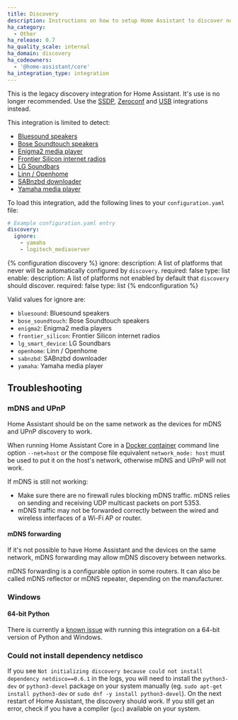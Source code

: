 ```yaml
---
title: Discovery
description: Instructions on how to setup Home Assistant to discover new devices with the Discovery integration.
ha_category:
  - Other
ha_release: 0.7
ha_quality_scale: internal
ha_domain: discovery
ha_codeowners:
  - '@home-assistant/core'
ha_integration_type: integration
---
```


This is the legacy discovery integration for Home Assistant. It's use is no longer recommended. Use the [SSDP](/integrations/ssdp/), [Zeroconf](/integrations/zeroconf/) and [USB](/integrations/usb/) integrations instead.

This integration is limited to detect:

 * [Bluesound speakers](/integrations/bluesound)
 * [Bose Soundtouch speakers](/integrations/soundtouch)
 * [Enigma2 media player](/integrations/enigma2)
 * [Frontier Silicon internet radios](/integrations/frontier_silicon)
 * [LG Soundbars](/integrations/lg_soundbar)
 * [Linn / Openhome](/integrations/openhome)
 * [SABnzbd downloader](/integrations/sabnzbd)
 * [Yamaha media player](/integrations/yamaha)

To load this integration, add the following lines to your `configuration.yaml` file:

```yaml
# Example configuration.yaml entry
discovery:
  ignore:
    - yamaha
    - logitech_mediaserver
```

{% configuration discovery %}
ignore:
  description: A list of platforms that never will be automatically configured by `discovery`.
  required: false
  type: list
enable:
  description: A list of platforms not enabled by default that `discovery` should discover.
  required: false
  type: list
{% endconfiguration %}

Valid values for ignore are:

 * `bluesound`: Bluesound speakers
 * `bose_soundtouch`: Bose Soundtouch speakers
 * `enigma2`: Enigma2 media players
 * `frontier_silicon`: Frontier Silicon internet radios
 * `lg_smart_device`: LG Soundbars
 * `openhome`: Linn / Openhome
 * `sabnzbd`: SABnzbd downloader
 * `yamaha`: Yamaha media player

## Troubleshooting

### mDNS and UPnP

Home Assistant should be on the same network as the devices for mDNS and UPnP discovery to work.

When running Home Assistant Core in a [Docker container](/docs/installation/docker/) command line option `--net=host` or the compose file equivalent `network_mode: host` must be used to put it on the host's network, otherwise mDNS and UPnP will not work.

If mDNS is still not working:
- Make sure there are no firewall rules blocking mDNS traffic. mDNS relies on sending and receiving UDP multicast packets on port 5353.
- mDNS traffic may not be forwarded correctly between the wired and wireless interfaces of a Wi-Fi AP or router.

#### mDNS forwarding
If it's not possible to have Home Assistant and the devices on the same network, mDNS forwarding may allow mDNS discovery between networks.

mDNS forwarding is a configurable option in some routers. It can also be called mDNS reflector or mDNS repeater, depending on the manufacturer.

### Windows

#### 64-bit Python
There is currently a <a href='https://web.archive.org/web/20200623234241/https://bitbucket.org/al45tair/netifaces/issues/17/dll-fails-to-load-windows-81-64bit'>known issue</a> with running this integration on a 64-bit version of Python and Windows.

### Could not install dependency netdisco

If you see `Not initializing discovery because could not install dependency netdisco==0.6.1` in the logs, you will need to install the `python3-dev` or `python3-devel` package on your system manually (eg. `sudo apt-get install python3-dev` or `sudo dnf -y install python3-devel`). On the next restart of Home Assistant, the discovery should work. If you still get an error, check if you have a compiler (`gcc`) available on your system.
